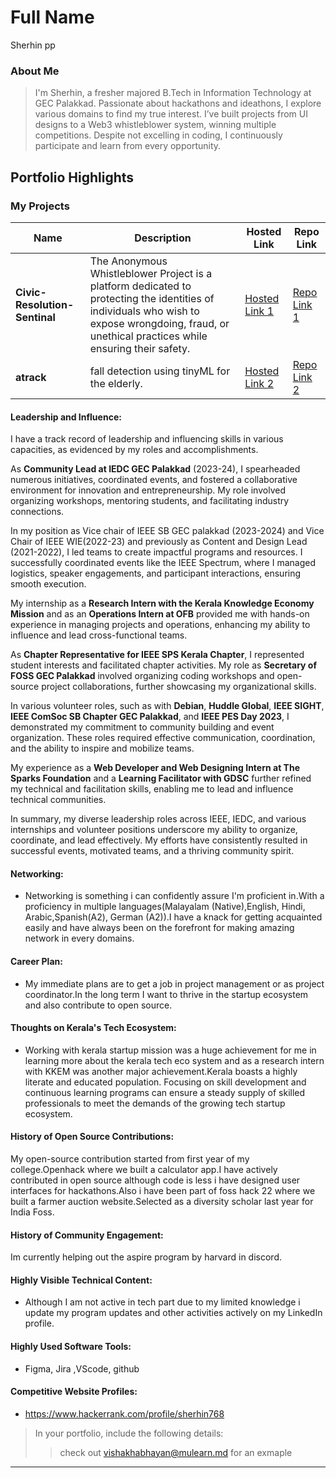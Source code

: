 # Full Name 
Sherhin pp
### About Me

> I'm Sherhin, a fresher majored B.Tech in Information Technology at GEC Palakkad. Passionate about hackathons and ideathons, I explore various domains to find my true interest. I’ve built projects from UI designs to a Web3 whistleblower system, winning multiple competitions. Despite not excelling in coding, I continuously participate and learn from every opportunity.


## Portfolio Highlights

### My Projects

| Name                | Description                                                               | Hosted Link                              | Repo Link                                                      |
|---------------------|---------------------------------------------------------------------------|------------------------------------------|----------------------------------------------------------------|
| **Civic-Resolution-Sentinal**  | The Anonymous Whistleblower Project is a platform dedicated to protecting the identities of individuals who wish to expose wrongdoing, fraud, or unethical practices while ensuring their safety.                                              | [Hosted Link 1](https://example.com)    | [Repo Link 1](https://github.com/Civic-Resolution-Sentinal/Civic-Resolution-Sentinal)             |
| **atrack**  | fall detection using tinyML for the elderly.                                            | [Hosted Link 2](https://sherhinshoukath.github.io/atrack/)    | [Repo Link 2](https://github.com/SherhinShoukath/atrack)             |

#### Leadership and Influence:

I have a track record of leadership and influencing skills in various capacities, as evidenced by my roles and accomplishments.

As **Community Lead at IEDC GEC Palakkad** (2023-24), I spearheaded numerous initiatives, coordinated events, and fostered a collaborative environment for innovation and entrepreneurship. My role involved organizing workshops, mentoring students, and facilitating industry connections.

In my position as Vice chair of IEEE SB GEC palakkad (2023-2024) and Vice Chair of IEEE WIE(2022-23) and previously as Content and Design Lead (2021-2022), I led teams to create impactful programs and resources. I successfully coordinated events like the IEEE Spectrum, where I managed logistics, speaker engagements, and participant interactions, ensuring smooth execution.

My internship as a **Research Intern with the Kerala Knowledge Economy Mission** and as an **Operations Intern at OFB** provided me with hands-on experience in managing projects and operations, enhancing my ability to influence and lead cross-functional teams.

As **Chapter Representative for IEEE SPS Kerala Chapter**, I represented student interests and facilitated chapter activities. My role as **Secretary of FOSS GEC Palakkad** involved organizing coding workshops and open-source project collaborations, further showcasing my organizational skills.

In various volunteer roles, such as with **Debian**, **Huddle Global**, **IEEE SIGHT**, **IEEE ComSoc SB Chapter GEC Palakkad**, and **IEEE PES Day 2023**, I demonstrated my commitment to community building and event organization. These roles required effective communication, coordination, and the ability to inspire and mobilize teams.

My experience as a **Web Developer and Web Designing Intern at The Sparks Foundation** and a **Learning Facilitator with GDSC** further refined my technical and facilitation skills, enabling me to lead and influence technical communities.

In summary, my diverse leadership roles across IEEE, IEDC, and various internships and volunteer positions underscore my ability to organize, coordinate, and lead effectively. My efforts have consistently resulted in successful events, motivated teams, and a thriving community spirit.
#### Networking:

- Networking is something i can confidently assure I'm proficient in.With a proficiency in multiple languages(Malayalam (Native),English, Hindi, Arabic,Spanish(A2), German (A2)).I have a knack for getting acquainted easily 
and have always been on the forefront for making amazing network in every domains.

#### Career Plan:

- My immediate plans are to get a job in project management or as project coordinator.In the long term I want to thrive in the startup ecosystem and also contribute to open source.
#### Thoughts on Kerala's Tech Ecosystem:

- Working with kerala startup mission was a huge achievement for me in learning more about the kerala tech eco system and as a research intern with
KKEM was another major achievement.Kerala boasts a highly literate and educated population. Focusing on skill development and continuous learning programs can ensure a steady supply of skilled professionals to meet the demands of the growing tech startup ecosystem.
#### History of Open Source Contributions:

My open-source contribution started from first year of my college.Openhack where we built a calculator app.I have actively contributed in open source although code is less 
i have designed user interfaces for hackathons.Also i have been part of foss hack 22 where we built a farmer auction website.Selected as a diversity scholar last year for India Foss.
#### History of Community Engagement:

Im currently helping out the aspire program by harvard in discord.

#### Highly Visible Technical Content:

- Although I am not active in tech part due to my limited knowledge i update my program updates and other activities actively on my LinkedIn profile.

#### Highly Used Software Tools:

- Figma, Jira ,VScode, github

#### Competitive Website Profiles:

- https://www.hackerrank.com/profile/sherhin768

> In your portfolio, include the following details:
>> check out [vishakhabhayan@mulearn.md](./profiles/vishakhabhayan@mulearn.md) for an exmaple

---

